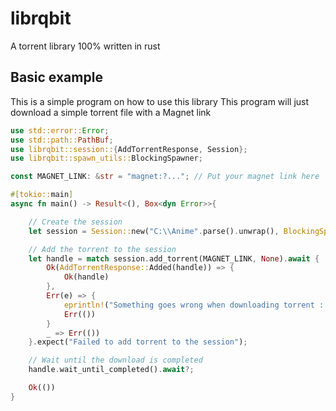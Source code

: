 # librqbit

A torrent library 100% written in rust

## Basic example
This is a simple program on how to use this library
This program will just download a simple torrent file with a Magnet link

```rust
use std::error::Error;
use std::path::PathBuf;
use librqbit::session::{AddTorrentResponse, Session};
use librqbit::spawn_utils::BlockingSpawner;

const MAGNET_LINK: &str = "magnet:?..."; // Put your magnet link here

#[tokio::main]
async fn main() -> Result<(), Box<dyn Error>>{

    // Create the session
    let session = Session::new("C:\\Anime".parse().unwrap(), BlockingSpawner::new(false)).await?;

    // Add the torrent to the session
    let handle = match session.add_torrent(MAGNET_LINK, None).await {
        Ok(AddTorrentResponse::Added(handle)) => {
            Ok(handle)
        },
        Err(e) => {
            eprintln!("Something goes wrong when downloading torrent : {:?}", e);
            Err(())
        }
        _ => Err(())
    }.expect("Failed to add torrent to the session");

    // Wait until the download is completed
    handle.wait_until_completed().await?;

    Ok(())
}
```
